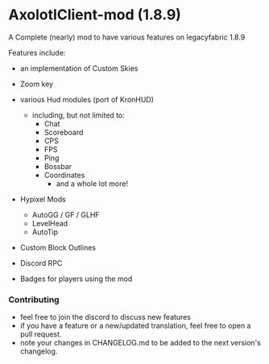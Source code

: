 # AxolotlClient-mod (1.8.9)

A Complete (nearly) mod to have various features on legacyfabric 1.8.9

Features include:
- an implementation of Custom Skies
- Zoom key
- various Hud modules (port of KronHUD)
  - including, but not limited to:
    - Chat
    - Scoreboard
    - CPS
    - FPS
    - Ping
    - Bossbar
    - Coordinates
      - and a whole lot more!
  
- Hypixel Mods
  - AutoGG / GF / GLHF
  - LevelHead
  - AutoTip

- Custom Block Outlines
- Discord RPC
- Badges for players using the mod

### Contributing

- feel free to join the discord to discuss new features
- if you have a feature or a new/updated translation, feel free to open a pull request.
- note your changes in CHANGELOG.md to be added to the next version's changelog.
